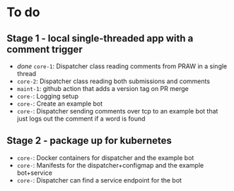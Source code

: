 
# To do

## Stage 1 - local single-threaded app with a comment trigger

- _done_ `core-1`: Dispatcher class reading comments from PRAW in a single thread
- `core-2`: Dispatcher class reading both submissions and comments
- `maint-1`: github action that adds a version tag on PR merge
- `core-`: Logging setup
- `core-`: Create an example bot
- `core-`: Dispatcher sending comments over tcp to an example bot that just logs out the comment if a word is found

## Stage 2 - package up for kubernetes

- `core-`: Docker containers for dispatcher and the example bot
- `core-`: Manifests for the dispatcher+configmap and the example bot+service
- `core-`: Dispatcher can find a service endpoint for the bot
